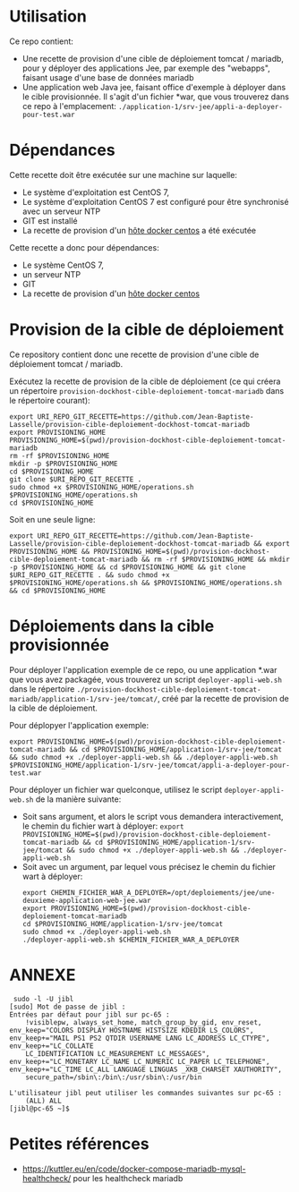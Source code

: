 # Utilisation

Ce repo contient:
* Une recette de provision d'une cible de déploiement tomcat / mariadb, pour y déployer des applications Jee, par exemple des "webapps", faisant usage d'une base de données mariadb
* Une application web Java jee, faisant office d'exemple à déployer dans le cible provisionnée. Il s'agit d'un fichier *war, que vous trouverez dans ce repo à l'emplacement:
`./application-1/srv-jee/appli-a-deployer-pour-test.war` 

# Dépendances 

Cette recette doit être exécutée sur une machine sur laquelle:

* Le système d'exploitation est CentOS 7,
* Le système d'exploitation CentOS 7 est configuré pour être synchronisé avec un serveur NTP
* GIT est installé
* La recette de provision d'un [hôte docker centos](https://github.com/Jean-Baptiste-Lasselle/provision-hote-docker-sur-centos) a été exécutée


Cette recette a donc pour dépendances:

* Le système CentOS 7,
* un serveur NTP
* GIT 
* La recette de provision d'un [hôte docker centos](https://github.com/Jean-Baptiste-Lasselle/provision-hote-docker-sur-centos)


# Provision de la cible de déploiement

Ce repository contient donc une recette de provision d'une cible de déploiement tomcat / mariadb.



Exécutez la recette de provision de la cible de déploiement (ce qui créera un répertoire `provision-dockhost-cible-deploiement-tomcat-mariadb` dans le répertoire courant):

```
export URI_REPO_GIT_RECETTE=https://github.com/Jean-Baptiste-Lasselle/provision-cible-deploiement-dockhost-tomcat-mariadb
export PROVISIONING_HOME
PROVISIONING_HOME=$(pwd)/provision-dockhost-cible-deploiement-tomcat-mariadb
rm -rf $PROVISIONING_HOME
mkdir -p $PROVISIONING_HOME
cd $PROVISIONING_HOME
git clone $URI_REPO_GIT_RECETTE . 
sudo chmod +x $PROVISIONING_HOME/operations.sh
$PROVISIONING_HOME/operations.sh
cd $PROVISIONING_HOME
```

Soit en une seule ligne:
 
`export URI_REPO_GIT_RECETTE=https://github.com/Jean-Baptiste-Lasselle/provision-cible-deploiement-dockhost-tomcat-mariadb && export PROVISIONING_HOME && PROVISIONING_HOME=$(pwd)/provision-dockhost-cible-deploiement-tomcat-mariadb && rm -rf $PROVISIONING_HOME && mkdir -p $PROVISIONING_HOME && cd $PROVISIONING_HOME && git clone $URI_REPO_GIT_RECETTE . && sudo chmod +x $PROVISIONING_HOME/operations.sh && $PROVISIONING_HOME/operations.sh && cd $PROVISIONING_HOME`


# Déploiements dans la cible provisionnée


Pour déployer l'application exemple de ce repo, ou une application *.war que vous avez packagée, vous 
trouverez un script `deployer-appli-web.sh` dans le répertoire 
`./provision-dockhost-cible-deploiement-tomcat-mariadb/application-1/srv-jee/tomcat/`, créé par 
la recette de provision de la cible de déploiement.

Pour déplopyer l'application exemple:

`export PROVISIONING_HOME=$(pwd)/provision-dockhost-cible-deploiement-tomcat-mariadb && cd $PROVISIONING_HOME/application-1/srv-jee/tomcat && sudo chmod +x ./deployer-appli-web.sh && ./deployer-appli-web.sh $PROVISIONING_HOME/application-1/srv-jee/tomcat/appli-a-deployer-pour-test.war`


Pour déployer un fichier war quelconque, utilisez le script `deployer-appli-web.sh` de la manière suivante:

* Soit sans argument, et alors le script vous demandera interactivement, le chemin du fichier wart à déployer:
  `export PROVISIONING_HOME=$(pwd)/provision-dockhost-cible-deploiement-tomcat-mariadb && cd $PROVISIONING_HOME/application-1/srv-jee/tomcat && sudo chmod +x ./deployer-appli-web.sh && ./deployer-appli-web.sh`
* Soit avec un argument, par lequel vous précisez le chemin du fichier wart à déployer:
  ```
  export CHEMIN_FICHIER_WAR_A_DEPLOYER=/opt/deploiements/jee/une-deuxieme-application-web-jee.war
  export PROVISIONING_HOME=$(pwd)/provision-dockhost-cible-deploiement-tomcat-mariadb 
  cd $PROVISIONING_HOME/application-1/srv-jee/tomcat
  sudo chmod +x ./deployer-appli-web.sh
  ./deployer-appli-web.sh $CHEMIN_FICHIER_WAR_A_DEPLOYER
  ```



# ANNEXE

```
 sudo -l -U jibl
[sudo] Mot de passe de jibl : 
Entrées par défaut pour jibl sur pc-65 :
    !visiblepw, always_set_home, match_group_by_gid, env_reset, env_keep="COLORS DISPLAY HOSTNAME HISTSIZE KDEDIR LS_COLORS", env_keep+="MAIL PS1 PS2 QTDIR USERNAME LANG LC_ADDRESS LC_CTYPE", env_keep+="LC_COLLATE
    LC_IDENTIFICATION LC_MEASUREMENT LC_MESSAGES", env_keep+="LC_MONETARY LC_NAME LC_NUMERIC LC_PAPER LC_TELEPHONE", env_keep+="LC_TIME LC_ALL LANGUAGE LINGUAS _XKB_CHARSET XAUTHORITY",
    secure_path=/sbin\:/bin\:/usr/sbin\:/usr/bin

L'utilisateur jibl peut utiliser les commandes suivantes sur pc-65 :
    (ALL) ALL
[jibl@pc-65 ~]$

```

# Petites références

* https://kuttler.eu/en/code/docker-compose-mariadb-mysql-healthcheck/   pour les healthcheck mariadb